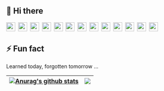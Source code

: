 ## 👋 Hi there 
<code><img width="24" height="24" src="https://cdn.svgporn.com/logos/html-5.svg"></code>&nbsp;
<code><img width="24" height="24" src="https://cdn.svgporn.com/logos/css-3.svg"></code>&nbsp;
<code><img width="24" height="24" src="https://cdn.svgporn.com/logos/javascript.svg"></code>&nbsp;
<code><img width="24" height="24" src="https://cdn.svgporn.com/logos/typescript-icon.svg"></code>&nbsp;
<code><img width="24" height="24" src="https://cdn.svgporn.com/logos/vue.svg"></code>&nbsp;
<code><img width="24" height="24" src="https://cdn.svgporn.com/logos/vitejs.svg"></code>&nbsp;
<code><img width="24" height="24" src="https://cdn.svgporn.com/logos/flutter.svg"></code>&nbsp;
<code><img width="24" height="24" src="https://cdn.svgporn.com/logos/electron.svg"></code>&nbsp;
<code><img width="24" height="24" src="https://cdn.svgporn.com/logos/threejs.svg"></code>&nbsp;
<code><img width="24" height="24" src="https://cdn.svgporn.com/logos/nodejs-icon-alt.svg"></code>&nbsp;
<code><img width="24" height="24" src="https://cdn.svgporn.com/logos/mongodb-icon.svg"></code>&nbsp;
<code><img width="24" height="24" src="https://cdn.svgporn.com/logos/jenkins.svg"></code>&nbsp;
<code><img width="24" height="24" src="https://cdn.svgporn.com/logos/nuxt-icon.svg"></code>&nbsp;

## ⚡ Fun fact

Learned today, forgotten tomorrow ...


| <a href="https://github.com/jahnli"><img align="center" src="https://github-readme-stats.vercel.app/api?username=jahnli&show_icons=true&theme=vue&hide=prs&hide_border=true&count_private=true" alt="Anurag's github stats" /></a> | <a href="https://github.com/jahnli"><img align="center" src="https://github-readme-stats.vercel.app/api/top-langs/?username=jahnli&theme=vue&layout=compact&hide_border=true" /></a> |
| ------------- | ------------- |
